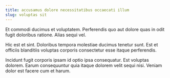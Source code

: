 ```yaml
---
title: accusamus dolore necessitatibus occaecati illum
slug: voluptas sit
---
```


Et commodi ducimus et voluptatem. Perferendis quo aut dolore quas in odit fugit doloribus ratione. Alias sequi vel.

Hic est et sint. Doloribus tempora molestiae ducimus tenetur sunt. Est et officiis blanditiis voluptas corporis consectetur esse itaque perferendis.

Incidunt fugit corporis ipsam id optio ipsa consequatur. Est voluptas dolorem. Earum consequuntur quia itaque dolorem velit sequi nisi. Veniam dolor est facere cum et harum.
